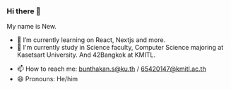 ### Hi there 👋
My name is New.
<!--
**Nxwbtk/Nxwbtk** is a ✨ _special_ ✨ repository because its `README.md` (this file) appears on your GitHub profile.

Here are some ideas to get you started:

- 🔭 I’m currently working on ...-->
- 🌱 I’m currently learning on React, Nextjs and more.
- 🏫 I'm currently study in Science faculty, Computer Science majoring at Kasetsart University. And 42Bangkok at KMITL.
<!-- 
- 👯 I’m looking to collaborate on ...
- 🤔 I’m looking for help with ...
- 💬 Ask me about ...-->
- 📫 How to reach me: bunthakan.s@ku.th / 65420147@kmitl.ac.th
- 😄 Pronouns: He/him
<!-- ⚡ Fun fact: ...-->

